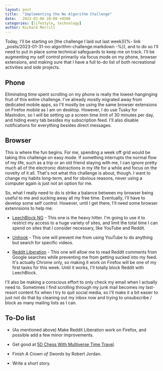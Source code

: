 ```yaml
---
layout: post
title:  "Implementing the No Algorithm Challenge"
date:   2023-02-06 20:00 +0500
categories: [lifestyle, technology]
author: Richard Morrill
---
```


Today, I'll be starting on [the challenge I laid out last week]({%- link _posts/2023-01-31-no-algorithm-challenge.markdown -%}),
and to do so I'll
need to put in place some technical safeguards to keep me on track.<!--more-->
I'll be augmenting my self control primarily via focus mode on my phone, browser
extensions, and making sure that I have a full to-do list of both recreational
activities and side projects.

## Phone

Eliminating time spent scrolling on my phone is really the lowest-hanginging
fruit of this entire challenge. I've already mostly migrated away from dedicated
mobile apps, so I'll mostly be using the same browser extensions on Firefox
mobile as I am on desktop. However, I do use Tusky for Mastodon, so I will be
setting up a screen time limit of 30 minutes per day, and hiding every tab
besides my subscription feed. I'll also disable notifications for everything
besides direct messages.

## Browser

This is where the fun begins. For me, spending a week off grid would be taking
this challenge on easy mode. If something interrupts the normal flow of my life,
such as a trip or an old friend staying with me, I can ignore pretty much all of
the electronic distractions in my life for a while and focus on the novelty of
it all. That's not what this challenge is about, though. I want to change my
habits long-term, and for obvious reasons, never using a computer again is just
not an option for me.

So, what I really need to do is strike a balance between my browser being useful
to me and sucking away all my free time. Eventually, I'll have to develop some
self control. However, until I get there, I'll need some browser extennsions to
help me:

- [LeechBlock NG](https://addons.mozilla.org/en-US/firefox/addon/leechblock-ng/) -
  This one is the heavy hitter. I'm going to use it to restrict my access to a
  huge variety of sites, and limit the total time I can spend on sites that I
  consider necessary, like YouTube and Reddit.

- [Unhook](https://addons.mozilla.org/en-US/firefox/addon/youtube-recommended-videos/) -
  This one will prevent me from using YouTube to do anything but search for specific videos.

- [Reddit Liberation](https://github.com/HZ757/reddit-liberation-extension) - This
  one will allow me to read Reddit comments from Google searches while preventing
  me from getting sucked into my feed. It's actually Chrome only, so making it
  work on Firefox will be one of my first tasks for this week. Until it works,
  I'll totally block Reddit with LeechBlock.

I'll also be making a conscious effort to only check my email when I actually
need to. Sometimes I find scrolling through my junk mail becomes my last-resort
content fix when I try to quit social media, so I'll make it a bit easier to
just not do that by cleaning out my inbox now and trying to unsubscribe / block
as many mailing lists as I can.

## To-Do list

- (As mentioned above) Make Reddit Liberation work on Firefox, and possible
  add a few minor improvements.

- Get good at [5D Chess With Multiverse Time Travel](https://store.steampowered.com/app/1349230/5D_Chess_With_Multiverse_Time_Travel/).

- Finish *A Crown of Swords* by Robert Jordan.

- Write a short story.
